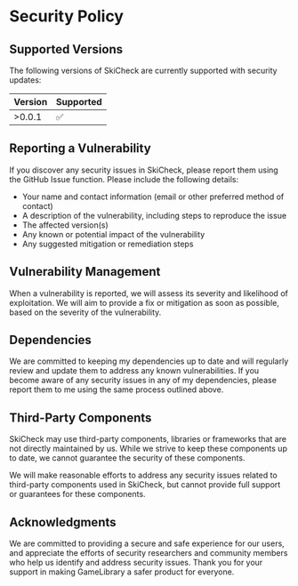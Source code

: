 # Security Policy

## Supported Versions

The following versions of SkiCheck are currently supported with security updates:

| Version | Supported |
|---------|-----------|
| >0.0.1   | :white_check_mark: |

## Reporting a Vulnerability

If you discover any security issues in SkiCheck, please report them using the GitHub Issue function. Please include the following details:

- Your name and contact information (email or other preferred method of contact)
- A description of the vulnerability, including steps to reproduce the issue
- The affected version(s)
- Any known or potential impact of the vulnerability
- Any suggested mitigation or remediation steps

## Vulnerability Management

When a vulnerability is reported, we will assess its severity and likelihood of exploitation. We will aim to provide a fix or mitigation as soon as possible, based on the severity of the vulnerability.

## Dependencies

We are committed to keeping my dependencies up to date and will regularly review and update them to address any known vulnerabilities. If you become aware of any security issues in any of my dependencies, please report them to me using the same process outlined above.

## Third-Party Components

SkiCheck may use third-party components, libraries or frameworks that are not directly maintained by us. While we strive to keep these components up to date, we cannot guarantee the security of these components.

We will make reasonable efforts to address any security issues related to third-party components used in SkiCheck, but cannot provide full support or guarantees for these components.

## Acknowledgments

We are committed to providing a secure and safe experience for our users, and appreciate the efforts of security researchers and community members who help us identify and address security issues. Thank you for your support in making GameLibrary a safer product for everyone.

